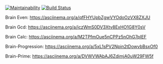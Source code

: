 [![Maintainability](https://api.codeclimate.com/v1/badges/728c151e095a9e94988b/maintainability)](https://codeclimate.com/github/helenkyryliuk/php-brain-games/maintainability)
[![Build Status](https://travis-ci.org/helenkyryliuk/php-brain-games.svg?branch=master)](https://travis-ci.org/helenkyryliuk/php-brain-games)

Brain Even: https://asciinema.org/a/qfFHYUpbZgwVYOdoOzVX8ZXJU

Brain Gcd: https://asciinema.org/a/iczWmS0DV3Xtv8ExHO1G8Y0sV

Brain Calc: https://asciinema.org/a/M2TPfmOue5nCPPz5nOhG7pIEF

Brain-Progression: https://asciinema.org/a/5xL1sPV2Npin2tDowvbBsxOf0

Brain-Prime: https://asciinema.org/a/DVWVWAbAJ6ZdimjA0uW29FW5f